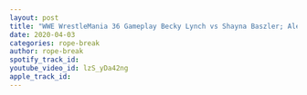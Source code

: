 ```yaml
---
layout: post
title: "WWE WrestleMania 36 Gameplay Becky Lynch vs Shayna Baszler; Aleister Black vs Bobby Lashley WWE 2k19"
date: 2020-04-03
categories: rope-break
author: rope-break
spotify_track_id: 
youtube_video_id: lzS_yDa42ng
apple_track_id: 
---
```

